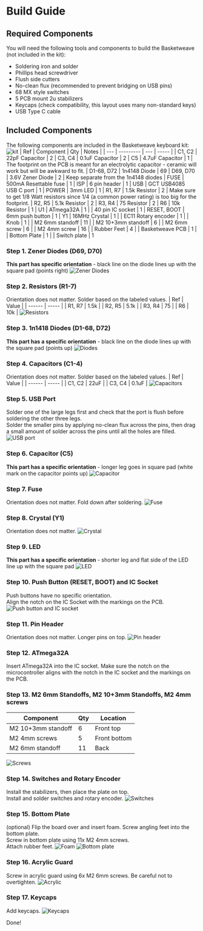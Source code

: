 # Build Guide

## Required Components
You will need the following tools and components to build the Basketweave (not included in the kit):
- Soldering iron and solder
- Phillips head screwdriver
- Flush side cutters
- No-clean flux (recommended to prevent bridging on USB pins)
- 68 MX style switches
- 5 PCB mount 2u stabilizers
- Keycaps (check compatibility, this layout uses many non-standard keys)
- USB Type C cable
## Included Components
The following components are included in the Basketweave keyboard kit:
![kit](https://i.imgur.com/a4ZWz0k.jpg)
| Ref     | Component              | Qty | Notes |
| ---     | ---------              | --- | ----- |
| C1, C2  | 22pF Capacitor         | 2 
| C3, C4  | 0.1uF Capacitor        | 2
| C5      | 4.7uF Capacitor        | 1 | The footprint on the PCB is meant for an electrolytic capacitor - ceramic will work but will be awkward to fit.
| D1-68, D72   | 1n4148 Diode      | 69
| D69, D70 | 3.6V Zener Diode      | 2  | Keep separate from the 1n4148 diodes
| FUSE    | 500mA Resettable fuse  | 1
| ISP     | 6 pin header           | 1
| USB     | GCT USB4085 USB C port     | 1
| POWER   | 3mm LED                | 1
| R1, R7  | 1.5k Resistor          | 2 | Make sure to get 1/8 Watt resistors since 1/4 (a common power rating) is too big for the footprint.
| R2, R5  | 5.1k Resistor          | 2 
| R3, R4  | 75 Resistor            | 2 
| R6      | 10k Resistor           | 1 
| U1      | ATmega32A              | 1
|         | 40 pin IC socket       | 1
| RESET, BOOT | 6mm push button    | 1
| Y1      | 16MHz Crystal          | 1
|         | EC11 Rotary encoder    | 1
|         | Knob                   | 1
|         | M2 6mm standoff        | 11
|         | M2 10+3mm standoff     | 6
|         | M2 6mm screw           | 6
|         | M2 4mm screw           | 16
|         | Rubber Feet            | 4
|         | Basketweave PCB        | 1
|         | Bottom Plate           | 1
|         | Switch plate           | 1

### Step 1. Zener Diodes (D69, D70)
**This part has specific orientation** - black line on the diode lines up with the square pad (points right)
![Zener Diodes](https://i.imgur.com/sDhJDcs.jpg)

### Step 2. Resistors (R1-7)
Orientation does not matter. Solder based on the labeled values.
| Ref    | Value |
| ------ | ----- |
| R1, R7 | 1.5k  |
| R2, R5 | 5.1k  |
| R3, R4 | 75    |
| R6     | 10k   |
![Resistors](https://i.imgur.com/sZXMwDM.jpg)

### Step 3. 1n1418 Diodes (D1-68, D72)
**This part has a specific orientation** - black line on the diode lines up with the square pad (points up)
![Diodes](https://i.imgur.com/tWNR7mo.jpg)

### Step 4. Capacitors (C1-4)
Orientation does not matter. Solder based on the labeled values.
| Ref    | Value |
| ------ | ----- |
| C1, C2 | 22uF  |
| C3, C4 | 0.1uF |
![Capacitors](https://i.imgur.com/jzcZJQy.jpg)

### Step 5. USB Port
Solder one of the large legs first and check that the port is flush before soldering the other three legs. \
Solder the smaller pins by applying no-clean flux across the pins, then drag a small amount of solder across the pins until all the holes are filled.
![USB port](https://i.imgur.com/MObHtyP.jpg)

### Step 6. Capacitor (C5)
**This part has a specific orientation** - longer leg goes in square pad (white mark on the capacitor points up)
![Capacitor](https://i.imgur.com/ckbCSdM.jpg)

### Step 7. Fuse
Orientation does not matter. Fold down after soldering.
![Fuse](https://i.imgur.com/f7a9ctk.jpg)

### Step 8. Crystal (Y1)
Orientation does not matter.
![Crystal](https://i.imgur.com/ZtVHVa6.jpg)

### Step 9. LED
**This part has a specific orientation** - shorter leg and flat side of the LED line up with the square pad
![LED](https://i.imgur.com/6Xrkr5R.jpg)

### Step 10. Push Button (RESET, BOOT) and IC Socket
Push buttons have no specific orientation. \
Align the notch on the IC Socket with the markings on the PCB. 
![Push button and IC socket](https://i.imgur.com/4VjGMYQ.jpg)

### Step 11. Pin Header
Orientation does not matter. Longer pins on top.
![Pin header](https://i.imgur.com/YeHUMEr.jpg)

### Step 12. ATmega32A
Insert ATmega32A into the IC socket. Make sure the notch on the microcontroller aligns with the notch in the IC socket and the markings on the PCB.

### Step 13. M2 6mm Standoffs, M2 10+3mm Standoffs, M2 4mm screws
| Component          | Qty | Location     |
| ------------------ | --- | ------------ |
| M2 10+3mm standoff | 6   | Front top    |
| M2 4mm screws      | 5   | Front bottom |
| M2 6mm standoff    | 11  | Back         |
![Screws](https://i.imgur.com/ct2fOHf.jpg)

### Step 14. Switches and Rotary Encoder
Install the stabilizers, then place the plate on top. \
Install and solder switches and rotary encoder.
![Switches](https://i.imgur.com/RPVrxVe.jpg)

### Step 15. Bottom Plate
(optional) Flip the board over and insert foam. Screw angling feet into the bottom plate. \
Screw in bottom plate using 11x M2 4mm screws. \
Attach rubber feet.
![Foam](https://i.imgur.com/xpAeSvs.jpg)
![Bottom plate](https://i.imgur.com/cKc79vs.jpg)

### Step 16. Acrylic Guard
Screw in acrylic guard using 6x M2 6mm screws. Be careful not to overtighten.
![Acrylic](https://i.imgur.com/5vpsVVl.jpg)

### Step 17. Keycaps
Add keycaps.
![Keycaps](https://i.imgur.com/MdegVJQ.jpg)

Done!
